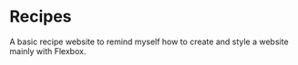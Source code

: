 # Recipes
A basic recipe website to remind myself how to create and style a website mainly with Flexbox.
